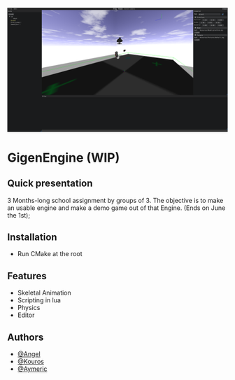 

![Logo](Images/gigenEngine.png)

# GigenEngine (WIP)

## Quick presentation
3 Months-long school assignment by groups of 3. The objective is to make an usable engine and make a demo game out of that Engine.
(Ends on June the 1st); 



## Installation

- Run CMake at the root

## Features

- Skeletal Animation
- Scripting in lua
- Physics
- Editor

## Authors
- <a href="https://github.com/Angel-2180" target="_blank">@Angel</a>
- <a href="https://github.com/Kouros26" target="_blank">@Kouros</a>
- <a href="https://github.com/AymericIsart" target="_blank">@Aymeric</a>